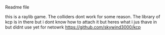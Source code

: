 Readme file

this is a raylib game.
The colliders dont work for some reason.  The library of kcp is in there but i dont know how to attach it but heres what i jus thave in but didnt use yet for netowrk  https://github.com/skywind3000/kcp
